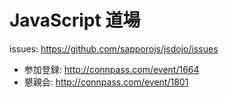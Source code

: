 # JavaScript 道場

issues: https://github.com/sapporojs/jsdojo/issues

* 参加登録: http://connpass.com/event/1664
* 懇親会: http://connpass.com/event/1801
